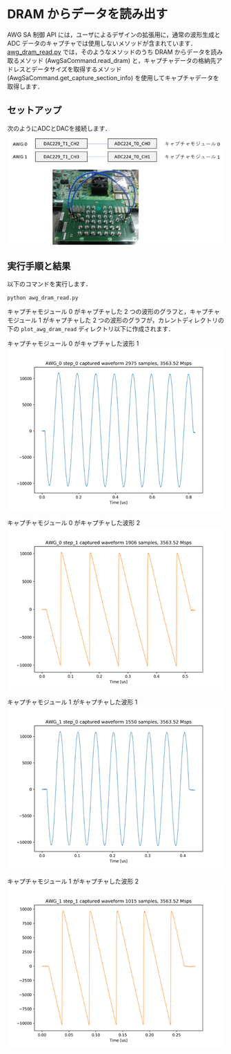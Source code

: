 # DRAM からデータを読み出す

AWG SA 制御 API には，ユーザによるデザインの拡張用に，通常の波形生成と ADC データのキャプチャでは使用しないメソッドが含まれています．
[awg_dram_read.py](./awg_dram_read.py) では，そのようなメソッドのうち DRAM からデータを読み取るメソッド (AwgSaCommand.read_dram) と，キャプチャデータの格納先アドレスとデータサイズを取得するメソッド (AwgSaCommand.get_capture_section_info) を使用してキャプチャデータを取得します．

## セットアップ

次のようにADCとDACを接続します．  

![セットアップ](../../docs/images/awg-x2-setup.png)

## 実行手順と結果

以下のコマンドを実行します．

```
python awg_dram_read.py
```

キャプチャモジュール 0 がキャプチャした 2 つの波形のグラフと，キャプチャモジュール 1 がキャプチャした 2 つの波形のグラフが，カレントディレクトリの下の `plot_awg_dram_read` ディレクトリ以下に作成されます．

キャプチャモジュール 0 がキャプチャした波形 1  
![キャプチャモジュール 0 がキャプチャした波形 1](images/AWG_0_step_0_captured.png)

キャプチャモジュール 0 がキャプチャした波形 2  
![キャプチャモジュール 0 がキャプチャした波形 2](images/AWG_0_step_1_captured.png)

キャプチャモジュール 1 がキャプチャした波形 1  
![キャプチャモジュール 1 がキャプチャした波形 1](images/AWG_1_step_0_captured.png)

キャプチャモジュール 1 がキャプチャした波形 2  
![キャプチャモジュール 1 がキャプチャした波形 2](images/AWG_1_step_1_captured.png)
